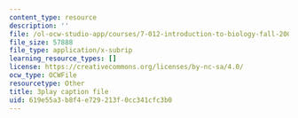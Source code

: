 ```yaml
---
content_type: resource
description: ''
file: /ol-ocw-studio-app/courses/7-012-introduction-to-biology-fall-2004/619e55a3b8f4e729213f0cc341cfc3b0_Rqs_zVh5sr8.srt
file_size: 57888
file_type: application/x-subrip
learning_resource_types: []
license: https://creativecommons.org/licenses/by-nc-sa/4.0/
ocw_type: OCWFile
resourcetype: Other
title: 3play caption file
uid: 619e55a3-b8f4-e729-213f-0cc341cfc3b0
---
```

